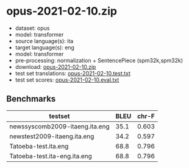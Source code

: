 # opus-2021-02-10.zip

* dataset: opus
* model: transformer
* source language(s): ita
* target language(s): eng
* model: transformer
* pre-processing: normalization + SentencePiece (spm32k,spm32k)
* download: [opus-2021-02-10.zip](https://object.pouta.csc.fi/Tatoeba-MT-models/ita-eng/opus-2021-02-10.zip)
* test set translations: [opus-2021-02-10.test.txt](https://object.pouta.csc.fi/Tatoeba-MT-models/ita-eng/opus-2021-02-10.test.txt)
* test set scores: [opus-2021-02-10.eval.txt](https://object.pouta.csc.fi/Tatoeba-MT-models/ita-eng/opus-2021-02-10.eval.txt)

## Benchmarks

| testset               | BLEU  | chr-F |
|-----------------------|-------|-------|
| newssyscomb2009-itaeng.ita.eng 	| 35.1 	| 0.603 |
| newstest2009-itaeng.ita.eng 	| 34.2 	| 0.597 |
| Tatoeba-test.ita.eng 	| 68.8 	| 0.796 |
| Tatoeba-test.ita-eng.ita.eng 	| 68.8 	| 0.796 |

